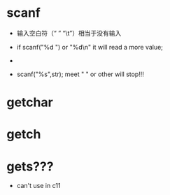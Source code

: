 # scanf 

- 输入空白符（“ ” “\t”）相当于没有输入
- if scanf("%d ") or "%d\n" it will read a more value;
- 

- scanf("%s",str);  meet " " or other will stop!!!

# getchar


# getch

# gets???

- can't use in c11

